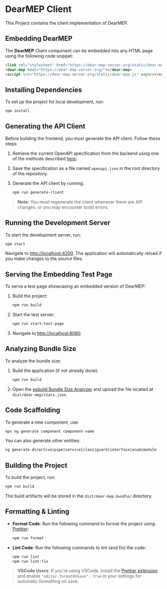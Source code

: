 # DearMEP Client

This Project contains the client implementation of DearMEP.

## Embedding DearMEP

The **DearMEP** Client component can be embedded into any HTML page using the following code snippet:

```html
<link rel="stylesheet" href="https://dear-mep-server.org/static/dear-mep.css" />
<dear-mep host="https://dear-mep-server.org/"></dear-mep>
<script src="https://dear-mep-server.org/static/dear-mep.js" async></script>
```

## Installing Dependencies

To set up the project for local development, run:

```bash
npm install
```

## Generating the API Client

Before building the frontend, you must generate the API client. Follow these steps:

1. Retrieve the current OpenAPI specification from the backend using one of the methods described [here](../server/README.md#retrieving-the-openapi-specification).
2. Save the specification as a file named `openapi.json` in the root directory of the repository.
3. Generate the API client by running:

   ```bash
   npm run generate-client
   ```

> **Note:** You must regenerate the client whenever there are API changes, or you may encounter build errors.

## Running the Development Server

To start the development server, run:

```bash
npm start
```

Navigate to [http://localhost:4200](http://localhost:4200/). The application will automatically reload if you make changes to the source files.

## Serving the Embedding Test Page

To serve a test page showcasing an embedded version of DearMEP:

1. Build the project:

   ```bash
   npm run build
   ```

2. Start the test server:

   ```bash
   npm run start:test-page
   ```

3. Navigate to [http://localhost:8080](http://localhost:8080).

## Analyzing Bundle Size

To analyze the bundle size:

1. Build the application (if not already done):

   ```bash
   npm run build
   ```

2. Open the [esbuild Bundle Size Analyzer](https://esbuild.github.io/analyze/) and upload the file located at `dist/dear-mep/stats.json`.

## Code Scaffolding

To generate a new component, use:

```bash
npx ng generate component component-name
```

You can also generate other entities:

```bash
ng generate directive|pipe|service|class|guard|interface|enum|module
```

## Building the Project

To build the project, run:

```bash
npm run build
```

The build artifacts will be stored in the `dist/dear-mep-bundle/` directory.

## Formatting & Linting

- **Format Code**: Run the following command to format the project using [Prettier](https://prettier.io/):

  ```bash
  npm run format
  ```

- **Lint Code**: Run the following commands to lint (and fix) the code:

  ```bash
  npm run lint
  npm run lint:fix
  ```

> **VSCode Users**: If you're using VSCode, install the [Prettier extension](https://marketplace.visualstudio.com/items?itemName=esbenp.prettier-vscode) and enable `"editor.formatOnSave": true` in your settings for automatic formatting on save.
